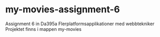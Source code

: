 # my-movies-assignment-6
Assignment 6 in Da395a Flerplatformsapplikationer med webbtekniker
Projektet finns i mappen my-movies
